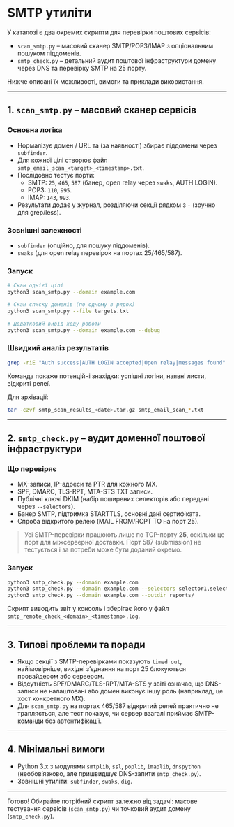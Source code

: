# SMTP утиліти

У каталозі є два окремих скрипти для перевірки поштових сервісів:

- `scan_smtp.py` – масовий сканер SMTP/POP3/IMAP з опціональним пошуком піддоменів.
- `smtp_check.py` – детальний аудит поштової інфраструктури домену через DNS та перевірку SMTP на 25 порту.

Нижче описані їх можливості, вимоги та приклади використання.

---

## 1. `scan_smtp.py` – масовий сканер сервісів

### Основна логіка
- Нормалізує домен / URL та (за наявності) збирає піддомени через `subfinder`.
- Для кожної цілі створює файл `smtp_email_scan_<target>_<timestamp>.txt`.
- Послідовно тестує порти:
  - SMTP: `25`, `465`, `587` (банер, open relay через `swaks`, AUTH LOGIN).
  - POP3: `110`, `995`.
  - IMAP: `143`, `993`.
- Результати додає у журнал, розділяючи секції рядком з `-` (зручно для grep/less).

### Зовнішні залежності
- `subfinder` (опційно, для пошуку піддоменів).
- `swaks` (для open relay перевірок на портах 25/465/587).

### Запуск
```bash
# Скан однієї цілі
python3 scan_smtp.py --domain example.com

# Скан списку доменів (по одному в рядок)
python3 scan_smtp.py --file targets.txt

# Додатковий вивід ходу роботи
python3 scan_smtp.py --domain example.com --debug
```

### Швидкий аналіз результатів
```bash
grep -riE "Auth success|AUTH LOGIN accepted|Open relay|messages found" smtp_email_scan_*.txt
```
Команда покаже потенційні знахідки: успішні логіни, наявні листи, відкриті релеї.

Для архівації:
```bash
tar -czvf smtp_scan_results_<date>.tar.gz smtp_email_scan_*.txt
```

---

## 2. `smtp_check.py` – аудит доменної поштової інфраструктури

### Що перевіряє
- MX-записи, IP-адреси та PTR для кожного MX.
- SPF, DMARC, TLS-RPT, MTA-STS TXT записи.
- Публічні ключі DKIM (набір поширених селекторів або передані через `--selectors`).
- Банер SMTP, підтримка STARTTLS, основні дані сертифіката.
- Спроба відкритого релею (MAIL FROM/RCPT TO на порт 25).

> Усі SMTP-перевірки працюють лише по TCP-порту **25**, оскільки це порт для міжсерверної доставки. Порт 587 (submission) не тестується і за потреби може бути доданий окремо.

### Запуск
```bash
python3 smtp_check.py --domain example.com
python3 smtp_check.py --domain example.com --selectors selector1,selector2
python3 smtp_check.py --domain example.com --outdir reports/
```

Скрипт виводить звіт у консоль і зберігає його у файл `smtp_remote_check_<domain>_<timestamp>.log`.

---

## 3. Типові проблеми та поради
- Якщо секції з SMTP-перевірками показують `timed out`, найімовірніше, вихідні з’єднання на порт 25 блокуються провайдером або сервером.
- Відсутність SPF/DMARC/TLS-RPT/MTA-STS у звіті означає, що DNS-записи не налаштовані або домен виконує іншу роль (наприклад, це хост конкретного MX).
- Для `scan_smtp.py` на портах 465/587 відкритий релей практично не трапляється, але тест показує, чи сервер взагалі приймає SMTP-команди без автентифікації.

---

## 4. Мінімальні вимоги
- Python 3.x з модулями `smtplib`, `ssl`, `poplib`, `imaplib`, `dnspython` (необов’язково, але пришвидшує DNS-запити `smtp_check.py`).
- Зовнішні утиліти: `subfinder`, `swaks`, `dig`.

---

Готово! Обирайте потрібний скрипт залежно від задачі: масове тестування сервісів (`scan_smtp.py`) чи точковий аудит домену (`smtp_check.py`).

